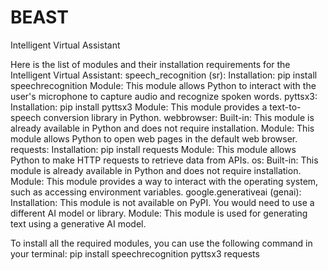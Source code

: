 # BEAST
Intelligent Virtual Assistant

Here is the list of modules and their installation requirements for the Intelligent Virtual Assistant:
speech_recognition (sr):
    Installation: pip install speechrecognition
    Module: This module allows Python to interact with the user's microphone to capture audio and recognize spoken words.
pyttsx3:
    Installation: pip install pyttsx3
    Module: This module provides a text-to-speech conversion library in Python.
webbrowser:
    Built-in: This module is already available in Python and does not require installation.
    Module: This module allows Python to open web pages in the default web browser.
requests:
    Installation: pip install requests
    Module: This module allows Python to make HTTP requests to retrieve data from APIs.
os:
    Built-in: This module is already available in Python and does not require installation.
    Module: This module provides a way to interact with the operating system, such as accessing environment variables.
google.generativeai (genai):
    Installation: This module is not available on PyPI. You would need to use a different AI model or library.
    Module: This module is used for generating text using a generative AI model.

To install all the required modules, you can use the following command in your terminal:
    pip install speechrecognition pyttsx3 requests
